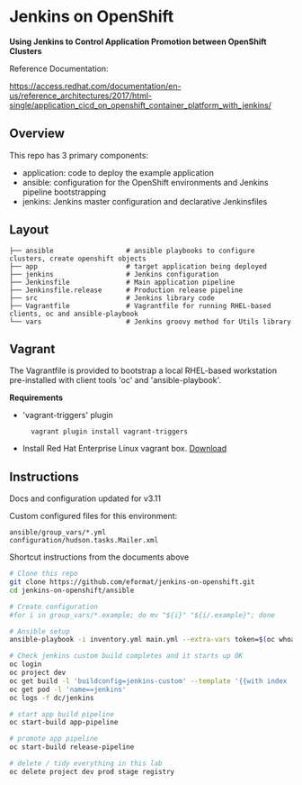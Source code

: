 # Jenkins on OpenShift

**Using Jenkins to Control Application Promotion between OpenShift Clusters**

Reference Documentation:

https://access.redhat.com/documentation/en-us/reference_architectures/2017/html-single/application_cicd_on_openshift_container_platform_with_jenkins/

## Overview

This repo has 3 primary components:

- application: code to deploy the example application
- ansible: configuration for the OpenShift environments and Jenkins pipeline bootstrapping
- jenkins: Jenkins master configuration and declarative Jenkinsfiles

## Layout

```
├── ansible                  # ansible playbooks to configure clusters, create openshift objects
├── app                      # target application being deployed
├── jenkins                  # Jenkins configuration
├── Jenkinsfile              # Main application pipeline
├── Jenkinsfile.release      # Production release pipeline
├── src                      # Jenkins library code
├── Vagrantfile              # Vagrantfile for running RHEL-based clients, oc and ansible-playbook
└── vars                     # Jenkins groovy method for Utils library
```

## Vagrant

The Vagrantfile is provided to bootstrap a local RHEL-based workstation pre-installed with client tools 'oc' and 'ansible-playbook'.

**Requirements**

- 'vagrant-triggers' plugin

        vagrant plugin install vagrant-triggers
- Install Red Hat Enterprise Linux vagrant box. [Download](https://developers.redhat.com/products/rhel/download/)


## Instructions

Docs and configuration updated for v3.11

Custom configured files for this environment:

```
ansible/group_vars/*.yml
configuration/hudson.tasks.Mailer.xml
```

Shortcut instructions from the documents above

```bash
# Clone this repo
git clone https://github.com/eformat/jenkins-on-openshift.git
cd jenkins-on-openshift/ansible

# Create configuration
#for i in group_vars/*.example; do mv "${i}" "${i/.example}"; done

# Ansible setup
ansible-playbook -i inventory.yml main.yml --extra-vars token=$(oc whoami -t)

# Check jenkins custom build completes and it starts up OK
oc login
oc project dev
oc get build -l 'buildconfig=jenkins-custom' --template '{{with index .items 0}}{{.status.phase}}{{end}}'
oc get pod -l 'name==jenkins'
oc logs -f dc/jenkins 

# start app build pipeline
oc start-build app-pipeline

# promote app pipeline
oc start-build release-pipeline

# delete / tidy everything in this lab
oc delete project dev prod stage registry
```
